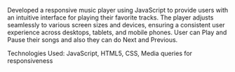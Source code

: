 Developed a responsive music player using JavaScript to provide users with an intuitive interface for playing their favorite tracks.
The player adjusts seamlessly to various screen sizes and devices, ensuring a consistent user experience across desktops, tablets, and mobile phones.
User can Play and Pause their songs and also they can do Next and Previous.

Technologies Used:
JavaScript, HTML5, CSS, Media queries for responsiveness
